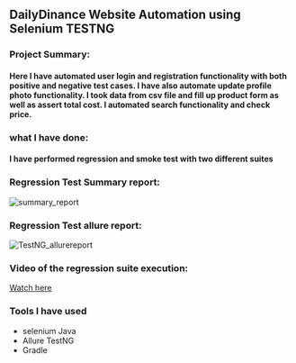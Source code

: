 ## DailyDinance Website Automation using Selenium TESTNG
### Project Summary: 
#### Here I have automated user login and registration functionality with both positive and negative test cases. I have also automate update profile photo functionality.  I took data from  csv file and fill up product form as well as assert total cost. I automated search functionality and check price.

### what I have done:
#### I have performed regression and smoke test with two different suites
### Regression Test Summary report:
![summary_report](https://github.com/user-attachments/assets/235d52c0-2755-45d9-b450-f409ed7be3b4)
### Regression Test allure report:
![TestNG_allurereport](https://github.com/user-attachments/assets/7c563d10-df50-4716-b4bd-fba236b7374b)
### Video of the regression suite execution: 
[Watch here](https://drive.google.com/file/d/1DoS50tmdHoyvrr8DbzOROjgdoXyb-MvV/view?usp=sharing)
### Tools I have used
- selenium Java
- Allure TestNG
- Gradle
  

